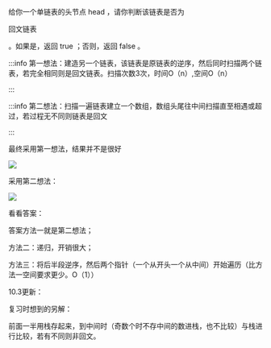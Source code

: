 给你一个单链表的头节点 head ，请你判断该链表是否为

回文链表

。如果是，返回 true ；否则，返回 false 。



:::info
第一想法：建造另一个链表，该链表是原链表的逆序，然后同时扫描两个链表，若完全相同则是回文链表。扫描次数3次，时间O（n）,空间O（n）

:::

:::info
第二想法：扫描一遍链表建立一个数组，数组头尾往中间扫描直至相遇或超过，若过程无不同则链表是回文

:::

最终采用第一想法，结果并不是很好

![](https://cdn.nlark.com/yuque/0/2024/png/25562551/1727794328322-6610eec8-ed60-4767-b20a-271dde609048.png)

采用第二想法：

![](https://cdn.nlark.com/yuque/0/2024/png/25562551/1727794605859-7663178d-632b-49b1-b3bc-e522877716ff.png)

看看答案：

答案方法一就是第二想法；

方法二：递归，开销很大；

方法三：将后半段逆序，然后两个指针（一个从开头一个从中间）开始遍历（比方法一空间要求更少。O（1））



10.3更新：

复习时想到的另解：

前面一半用栈存起来，到中间时（奇数个时不存中间的数进栈，也不比较）与栈进行比较，若有不同则非回文。



